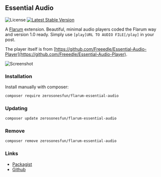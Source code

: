 ## Essential Audio

![License](https://img.shields.io/badge/license-MIT-blue.svg) [![Latest Stable Version](https://img.shields.io/packagist/v/zerosonesfun/flarum-essential-audio.svg)](https://packagist.org/packages/zerosonesfun/flarum-essential-audio)

A [Flarum](http://flarum.org) extension. Beautiful, minimal audio players coded the Flarum way and version 1.0 ready. Simply use `[play]URL TO AUDIO FILE[/play]` in your post. 

The player itself is from [https://github.com/Freeedle/Essential-Audio-Player](https://github.com/Freeedle/Essential-Audio-Player).

![Screenshot](https://rawcdn.githack.com/Freeedle/Essential-Audio-Player/f233d9c8a7f67da724446a0e5ad68ca3825e1760/screenshots/Essential_Audio_Player_Screenshot_3.jpg)

### Installation

Install manually with composer:

```sh
composer require zerosonesfun/flarum-essential-audio
```

### Updating

```sh
composer update zerosonesfun/flarum-essential-audio
```

### Remove

```sh
composer remove zerosonesfun/flarum-essential-audio
```

### Links

- [Packagist](https://packagist.org/packages/zerosonesfun/flarum-essential-audio)
- [Github](https://github.com/zerosonesfun/flarum-essential-audio)
